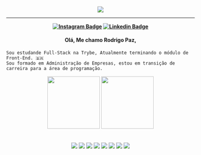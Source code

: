  <h4 align="center">
 
<img src="https://64.media.tumblr.com/54805606e41234da265775f4ee8631ef/41d4a35f37c5abf1-f6/s1280x1920/c86995ddee2840dabfff99995367a58ed1382687.gif" />

<hr>


[![Instagram Badge](https://img.shields.io/badge/-instagram-red?style=for-the-badge&logo=instagram&logoColor=white&link=https://github.com/rodrigoopaz)](https://www.instagram.com/rodrigopazlimas/)
[![Linkedin Badge](https://img.shields.io/badge/-Linkedin-blue?style=for-the-badge&logo=Linkedin&logoColor=white&link=https://github.com/rodrigoopaz)](https://www.linkedin.com/in/rodrigo-paz-dev/)

</h4>
  
<h4 align="center">Olá, Me chamo Rodrigo Paz,
  </h4>
  
  ```
Sou estudande Full-Stack na Trybe, Atualmente terminando o módulo de Front-End. 🇧🇷
Sou formado em Administração de Empresas, estou em transição de carreira para a área de programação. 
```
<div align="center" style="display: block"> 
  
  <img height="140em" src="https://github-readme-stats-git-masterrstaa-rickstaa.vercel.app/api?username=rodrigoopaz&show_icons=true&theme=dark&include_all_commits=true&count_private=true"/>
  
  <img height="140em" src="https://github-readme-stats-git-masterrstaa-rickstaa.vercel.app/api?username=rodrigoopaz&layout=compact&langs_count=16&theme=dark"/>

</div>

<br>
<br>
<div align="center" style="display: inline_block">
<img src ="https://img.shields.io/badge/HTML-239120?style=for-the-badge&logo=html5&logoColor=white" />
<img src ="https://img.shields.io/badge/HTML5-E34F26?style=for-the-badge&logo=html5&logoColor=white" />
<img src ="https://img.shields.io/badge/CSS-239120?&style=for-the-badge&logo=css3&logoColor=white" />  
<img src ="https://img.shields.io/badge/CSS3-1572B6?style=for-the-badge&logo=css3&logoColor=white" />
<img src ="https://img.shields.io/badge/JavaScript-F7DF1E?style=for-the-badge&logo=javascript&logoColor=black" />
<img src ="https://img.shields.io/badge/React-20232A?style=for-the-badge&logo=react&logoColor=61DAFB" />
<img src ="https://img.shields.io/badge/Bootstrap-563D7C?style=for-the-badge&logo=bootstrap&logoColor=white" />  
<img src ="https://img.shields.io/badge/Redux-593D88?style=for-the-badge&logo=redux&logoColor=white" />  
</div>
